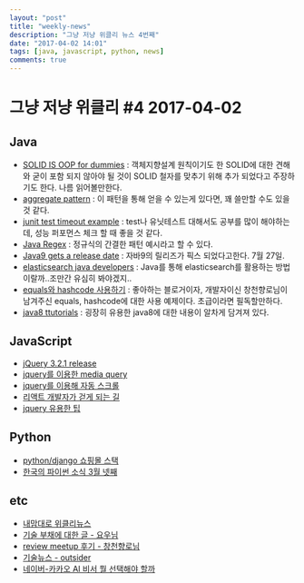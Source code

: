 ```yaml
---
layout: "post"
title: "weekly-news"
description: "그냥 저냥 위클리 뉴스 4번째"
date: "2017-04-02 14:01"
tags: [java, javascript, python, news]
comments: true
---
```



# 그냥 저냥 위클리 #4 2017-04-02

## Java
* [SOLID IS OOP for dummies](https://www.javacodegeeks.com/2017/03/solid-oop-dummies.html) : 객체지향설계 원칙이기도 한 SOLID에 대한 견해와 굳이 포함 되지 않아야 될 것이 SOLID 철자를 맞추기 위해 추가 되었다고 주장하기도 한다. 나름 읽어볼만한다.
* [aggregate pattern](https://dzone.com/articles/aggregate-pattern?utm_medium=feed&utm_source=feedpress.me&utm_campaign=Feed:%20dzone%2Fjava) : 이 패턴을 통해 얻을 수 있는게 있다면, 꽤 쓸만할 수도 있을 것 같다.
* [junit test timeout example](https://examples.javacodegeeks.com/core-java/junit/junit-test-timeout-example/) : test나 유닛테스트 대해서도 공부를 많이 해야하는데, 성능 퍼포먼스 체크 할 때 좋을 것 같다.
* [Java Regex](https://dzone.com/articles/java-regex-simple-patterns?utm_medium=feed&utm_source=feedpress.me&utm_campaign=Feed:%20dzone%2Fjava) : 정규식의 간결한 패턴 예시라고 할 수 있다.
* [Java9 gets a release date](http://www.javaworld.com/article/3177809/java-language/java-9-gets-a-release-date-july-27.html#tk.rss_news) : 자바9의 릴리즈가 픽스 되었다고한다. 7월 27일.
* [elasticsearch java developers](https://www.javacodegeeks.com/2017/03/elasticsearch-java-developers-elasticsearch-java.html) : Java를 통해 elasticsearch를 활용하는 방법이랄까..조만간 유심히 봐야겠지..
* [equals와 hashcode 사용하기](http://jojoldu.tistory.com/134) : 좋아하는 블로거이자, 개발자이신 창천향로님이 남겨주신 equals, hashcode에 대한 사용 예제이다. 초급이라면 필독할만하다.
* [java8 ttutorials](https://www.mkyong.com/tutorials/java-8-tutorials/) : 굉장히 유용한 java8에 대한 내용이 알차게 담겨져 있다.
## JavaScript
* [jQuery 3.2.1 release](https://blog.jquery.com/2017/03/16/jquery-3-2-0-is-out/?utm_source=javascriptweekly&utm_medium=email)
* [jquery를 이용한 media query](http://www.learningjquery.com/2017/03/how-to-use-media-queries-with-jquery)
* [jquery를 이용해 자동 스크롤](http://www.learningjquery.com/2017/03/how-to-implement-automatic-scrolling-with-jquery)
* [리액트 개발자가 걷게 되는 길](http://blog.doortts.com/292)
* [jquery 유용한 팁](http://rockdrumy.tistory.com/1320)
## Python
* [python/django 쇼핑몰 스택](http://blog.weirdx.io/post/41376)
* [한국의 파이썬 소식 3월 넷째](http://raccoonyy.github.io/python-news-for-korean-2017-4th-week-mar/)

## etc

* [내맘대로 위클리뉴스](http://www.sangkon.com/2017/03/28/sigamdream_weekly_2017_12/)
* [기술 부채에 대한 글 - 요우님](http://luckyyowu.tistory.com/373)
* [review meetup 후기 - 창천향로님](http://jojoldu.tistory.com/133)
* [기술뉴스 - outsider](https://blog.outsider.ne.kr/1282)
* [네이버-카카오 AI 비서 뭘 선택해야 할까](http://www.zdnet.co.kr/news/news_view.asp?artice_id=20170331173615)
